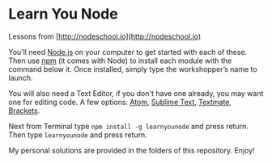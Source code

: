 # Learn You Node

Lessons from [http://nodeschool.io](http://nodeschool.io)

You’ll need [Node.js](http://nodejs.org/) on your computer to get started with each of these. Then use [npm](http://npmjs.org/) (it comes with Node) to install each module with the command below it. Once installed, simply type the workshopper’s name to launch.

You will also need a Text Editor, if you don't have one already, you may want one for editing code. A few options: [Atom](http://www.atom.io/), [Sublime Text](http://www.sublimetext.com/3), [Textmate](http://macromates.com/download), [Brackets](http://brackets.io/).

Next from Terminal type `npm install -g learnyounode` and press return. Then type `learnyounode` and press return.

My personal solutions are provided in the folders of this repository. Enjoy!